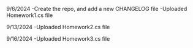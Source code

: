 9/6/2024
 -Create the repo, and add a new CHANGELOG file
 -Uploaded Homework1.cs file


9/13/2024
-Uploaded Homework2.cs file

9/16/2024
-Uploaded Homework3.cs file
 
